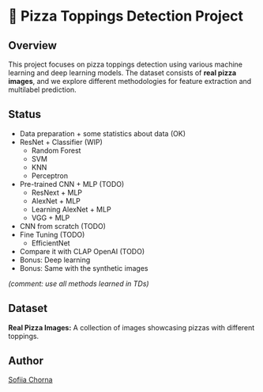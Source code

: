 # 🍕 Pizza Toppings Detection Project

## Overview

This project focuses on pizza toppings detection using various machine learning and deep learning models. The dataset consists of **real pizza images**, and we explore different methodologies for feature extraction and multilabel prediction.

## Status
* Data preparation + some statistics about data (OK)
* ResNet + Classifier (WIP)
   * Random Forest
   * SVM
   * KNN
   * Perceptron
* Pre-trained CNN + MLP (TODO)
   * ResNext + MLP
   * AlexNet + MLP
   * Learning AlexNet + MLP
   * VGG + MLP
* CNN from scratch (TODO)
* Fine Tuning (TODO)
   * EfficientNet
* Compare it with CLAP OpenAI (TODO)
* Bonus: Deep learning
* Bonus: Same with the synthetic images

_(comment: use all methods learned in TDs)_

## Dataset
**Real Pizza Images:** A collection of images showcasing pizzas with different toppings.


## Author

[Sofiia Chorna](https://github.com/sofiia-chorna)
